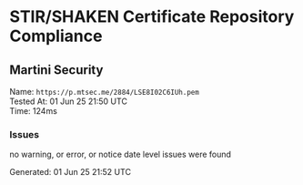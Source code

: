 # STIR/SHAKEN Certificate Repository Compliance

## Martini Security

Name: `https://p.mtsec.me/2884/LSE8I02C6IUh.pem`\
Tested At: 01 Jun 25 21:50 UTC\
Time: 124ms

### Issues

no warning, or error, or notice date level issues were found

Generated: 01 Jun 25 21:52 UTC